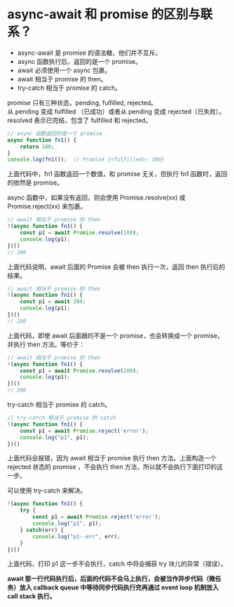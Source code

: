 # async-await 和 promise 的区别与联系？

- async-await 是 promise 的语法糖，他们并不互斥。
- async 函数执行后，返回的是一个 promise。
- await 必须使用一个 async 包裹。
- await 相当于 promise 的 then。
- try-catch 相当于 promise 的 catch。

promise 只有三种状态，pending, fulfilled, rejected。  
从 pending 变成 fulfilled （已成功）或者从 pending 变成 rejected（已失败）。  
resolved 表示已完结，包含了 fulfilled 和 rejected。

```javascript
// async 函数返回的是一个 promise
async function fn1() {
    return 100;
}
console.log(fn1());  // Promise {<fulfilled>: 100}
```

上面代码中，fn1 函数返回一个数值，和 promise 无关，但执行 fn1 函数时，返回的依然是 promise。

async 函数中，如果没有返回，则会使用 Promise.resolve(xx) 或 Promise.reject(xx) 来包裹。

```javascript
// await 相当于 promise 的 then
!(async function fn1() {
    const p1 = await Promise.resolve(100);
    console.log(p1);
})()
// 100
```

上面代码说明，await 后面的 Promise 会被 then 执行一次，返回 then 执行后的结果。

```javascript
// await 相当于 promise 的 then
!(async function fn1() {
    const p1 = await 200;
    console.log(p1);
})()
// 200
```

上面代码，即使 await 后面跟的不是一个 promise，也会转换成一个 promise，并执行 then 方法。等价于：

```javascript
// await 相当于 promise 的 then
!(async function fn1() {
    const p1 = await Promise.resolve(200);
    console.log(p1);
})()
// 200
```

try-catch 相当于 promise 的 catch。

```javascript
// try-catch 相当于 promise 的 catch
!(async function fn1() {
    const p1 = await Promise.reject('error');
    console.log("p1", p1);
})()
```

上面代码会报错，因为 await 相当于 promise 执行 then 方法。上面构造一个 rejected 状态的 promise ，不会执行 then 方法，所以就不会执行下面打印的这一步。

可以使用 try-catch 来解决。

```javascript
!(async function fn1() {
    try {
        const p1 = await Promise.reject('error');
        console.log("p1", p1);
    } catch(err) {
        console.log("p1--err", err);
    }
})()
```

上面代码，打印 p1 这一步不会执行，catch 中将会捕获 try 块儿的异常（错误）。

**await 那一行代码执行后，后面的代码不会马上执行，会被当作异步代码（微任务）放入 callback queue 中等待同步代码执行完再通过 event loop 机制放入 call stack 执行。**
